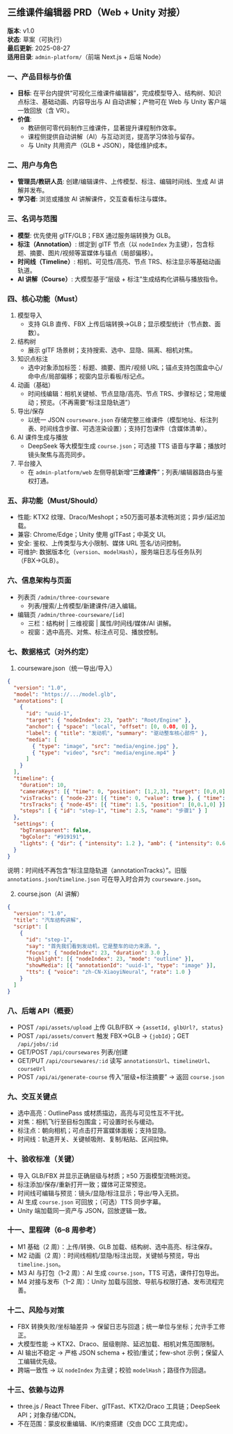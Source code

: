 ## 三维课件编辑器 PRD（Web + Unity 对接）

**版本**: v1.0  
**状态**: 草案（可执行）  
**最后更新**: 2025-08-27  
**适用目录**: `admin-platform/`（前端 Next.js + 后端 Node）

### 一、产品目标与价值
- **目标**: 在平台内提供“可视化三维课件编辑器”，完成模型导入、结构树、知识点标注、基础动画、内容导出与 AI 自动讲解；产物可在 Web 与 Unity 客户端一致回放（含 VR）。
- **价值**:
  - 教研侧可零代码制作三维课件，显著提升课程制作效率。
  - 课程侧提供自动讲解（AI）与互动浏览，提高学习体验与留存。
  - 与 Unity 共用资产（GLB + JSON），降低维护成本。

### 二、用户与角色
- **管理员/教研人员**: 创建/编辑课件、上传模型、标注、编辑时间线、生成 AI 讲解并发布。
- **学习者**: 浏览或播放 AI 讲解课件，交互查看标注与媒体。

### 三、名词与范围
- **模型**: 优先使用 glTF/GLB；FBX 通过服务端转换为 GLB。
- **标注（Annotation）**: 绑定到 glTF 节点（以 `nodeIndex` 为主键），包含标题、摘要、图片/视频等富媒体与锚点（局部偏移）。
- **时间线（Timeline）**: 相机、可见性/高亮、节点 TRS、标注显示等基础动画轨道。
- **AI 讲解（Course）**: 大模型基于“层级 + 标注”生成结构化讲稿与播放指令。

### 四、核心功能（Must）
1) 模型导入
   - 支持 GLB 直传、FBX 上传后端转换→GLB；显示模型统计（节点数、面数）。
2) 结构树
   - 展示 glTF 场景树；支持搜索、选中、显隐、隔离、相机对焦。
3) 知识点标注
   - 选中对象添加标签：标题、摘要、图片/视频 URL；锚点支持包围盒中心/命中点/局部偏移；视窗内显示看板/标记点。
4) 动画（基础）
   - 时间线编辑：相机关键帧、节点显隐/高亮、节点 TRS、步骤标记；常用缓动；预览。（不再需要“标注显隐轨道”）
5) 导出/保存
   - 以统一 JSON `courseware.json` 存储完整三维课件（模型地址、标注列表、时间线含步骤、可选渲染设置）；支持打包课件（含媒体清单）。
6) AI 课件生成与播放
   - DeepSeek 等大模型生成 `course.json`；可选接 TTS 语音与字幕；播放时镜头聚焦与高亮同步。
7) 平台接入
   - 在 `admin-platform/web` 左侧导航新增“**三维课件**”；列表/编辑器路由与鉴权打通。

### 五、非功能（Must/Should）
- 性能: KTX2 纹理、Draco/Meshopt；≥50万面可基本流畅浏览；异步/延迟加载。
- 兼容: Chrome/Edge；Unity 使用 glTFast；中英文 UI。
- 安全: 鉴权、上传类型与大小限制、媒体 URL 签名/访问控制。
- 可维护: 数据版本化（`version`、`modelHash`），服务端日志与任务队列（FBX→GLB）。

### 六、信息架构与页面
- 列表页 `/admin/three-courseware`
  - 列表/搜索/上传模型/新建课件/进入编辑。
- 编辑页 `/admin/three-courseware/[id]`
  - 三栏：结构树 | 三维视窗 | 属性/时间线/媒体/AI 讲解。
  - 视窗：选中高亮、对焦、标注点可见、播放控制。

### 七、数据格式（对外约定）
1) courseware.json（统一导出/导入）
```json
{
  "version": "1.0",
  "model": "https://.../model.glb",
  "annotations": [
    {
      "id": "uuid-1",
      "target": { "nodeIndex": 23, "path": "Root/Engine" },
      "anchor": { "space": "local", "offset": [0, 0.08, 0] },
      "label": { "title": "发动机", "summary": "驱动整车核心部件" },
      "media": [
        { "type": "image", "src": "media/engine.jpg" },
        { "type": "video", "src": "media/engine.mp4" }
      ]
    }
  ],
  "timeline": {
    "duration": 10,
    "cameraKeys": [{ "time": 0, "position": [1,2,3], "target": [0,0,0], "easing": "easeInOut" }],
    "visTracks": { "node-23": [{ "time": 0, "value": true }, { "time": 2.0, "value": false }] },
    "trsTracks": { "node-45": [{ "time": 1.5, "position": [0,0.1,0] }] },
    "steps": [ { "id": "step-1", "time": 2.5, "name": "步骤1" } ]
  },
  "settings": {
    "bgTransparent": false,
    "bgColor": "#919191",
    "lights": { "dir": { "intensity": 1.2 }, "amb": { "intensity": 0.6 } }
  }
}
```
说明：时间线不再包含“标注显隐轨道（annotationTracks）”。旧版 `annotations.json`/`timeline.json` 可在导入时合并为 `courseware.json`。

2) course.json（AI 讲解）
```json
{
  "version": "1.0",
  "title": "汽车结构讲解",
  "script": [
    {
      "id": "step-1",
      "say": "首先我们看到发动机，它是整车的动力来源。",
      "focus": { "nodeIndex": 23, "duration": 3.0 },
      "highlight": [{ "nodeIndex": 23, "mode": "outline" }],
      "showMedia": [{ "annotationId": "uuid-1", "type": "image" }],
      "tts": { "voice": "zh-CN-XiaoyiNeural", "rate": 1.0 }
    }
  ]
}
```

### 八、后端 API（概要）
- POST `/api/assets/upload`  上传 GLB/FBX → `{assetId, glbUrl?, status}`
- POST `/api/assets/convert`  触发 FBX→GLB → `{jobId}`；GET `/api/jobs/:id`
- GET/POST `/api/coursewares`  列表/创建
- GET/PUT `/api/coursewares/:id`  读写 `annotationsUrl`、`timelineUrl`、`courseUrl`
- POST `/api/ai/generate-course`  传入“层级+标注摘要” → 返回 `course.json`

### 九、交互关键点
- 选中高亮：OutlinePass 或材质描边，高亮与可见性互不干扰。
- 对焦：相机飞行至目标包围盒；可设置时长与缓动。
- 标注点：朝向相机；可点击打开富媒体面板；支持显隐。
- 时间线：轨道开关、关键帧吸附、复制/粘贴、区间拉伸。

### 十、验收标准（关键）
- 导入 GLB/FBX 并显示正确层级与材质；≥50 万面模型流畅浏览。
- 标注添加/保存/重新打开一致；媒体可正常预览。
- 时间线可编辑与预览：镜头/显隐/标注显示；导出/导入无损。
- AI 生成 `course.json` 可回放；（可选）TTS 同步字幕。
- Unity 端加载同一资产与 JSON，回放逻辑一致。

### 十一、里程碑（6–8 周参考）
- M1 基础（2 周）：上传/转换、GLB 加载、结构树、选中高亮、标注保存。
- M2 动画（2 周）：时间线相机/显隐/标注出现，关键帧与预览，导出 `timeline.json`。
- M3 AI 与打包（1–2 周）：AI 生成 `course.json`，TTS 可选，课件打包导出。
- M4 对接与发布（1–2 周）：Unity 加载与回放、导航与权限打通、发布流程完善。

### 十二、风险与对策
- FBX 转换失败/坐标轴差异 → 保留日志与回退；统一单位与坐标；允许手工修正。
- 大模型性能 → KTX2、Draco、层级剔除、延迟加载、相机对焦范围限制。
- AI 输出不稳定 → 严格 JSON schema + 校验/重试；few-shot 示例；保留人工编辑优先级。
- 跨端一致性 → 以 `nodeIndex` 为主键；校验 `modelHash`；路径作为回退。

### 十三、依赖与边界
- three.js / React Three Fiber、glTFast、KTX2/Draco 工具链；DeepSeek API；对象存储/CDN。
- 不在范围：蒙皮权重编辑、IK/约束搭建（交由 DCC 工具完成）。


